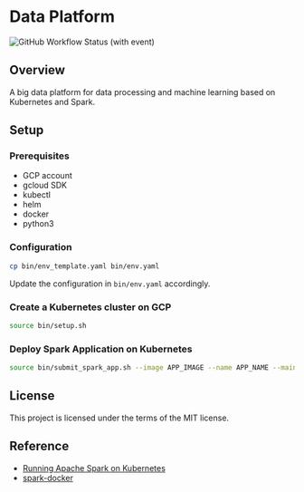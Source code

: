 # Data Platform

![GitHub Workflow Status (with event)](https://img.shields.io/github/actions/workflow/status/xuwenyihust/Data-Platform/ci-cd.yml?logo=github&link=https%3A%2F%2Fimg.shields.io%2Fgithub%2Factions%2Fworkflow%2Fstatus%2Fxuwenyihust%2FData-Platform%2Fci-cd.yml)



## Overview
A big data platform for data processing and machine learning based on Kubernetes and Spark.

## Setup
### Prerequisites
- GCP account
- gcloud SDK
- kubectl
- helm
- docker
- python3

### Configuration
```bash
cp bin/env_template.yaml bin/env.yaml
```

Update the configuration in `bin/env.yaml` accordingly.

### Create a Kubernetes cluster on GCP
```bash
source bin/setup.sh
```

### Deploy Spark Application on Kubernetes
```bash
source bin/submit_spark_app.sh --image APP_IMAGE --name APP_NAME --main MAIN_CLASS --jar JAR_FILE --args APP_ARGS
```

## License
This project is licensed under the terms of the MIT license.

## Reference
- [Running Apache Spark on Kubernetes](https://medium.com/empathyco/running-apache-spark-on-kubernetes-2e64c73d0bb2)
- [spark-docker](https://github.com/apache/spark-docker)